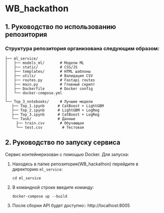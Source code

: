 # WB_hackathon

## 1. Руководство по использованию репозитория

### Структура репозитория организована следующим образом:

```
├── ml_service/
│   ├── models_ml/       # Модели ML
│   ├── static/          # CSS/JS
│   ├── templates/       # HTML шаблоны
│   ├── utils/           # Валидация CSV
│   ├── routes.py        # Fastapi routes
│   ├── main.py          # Главный скрипт
│   ├── Dockerfile       # Docker config
│   └── docker-compose.yml
│
└── Top_3_notebooks/     # Лучшие модели
   ├── Top_1.ipynb      # CatBoost + LightGBM
   ├── Top_2.ipynb      # LightGBM + LogReg
   ├── Top_3.ipynb      # CatBoost + LogReg
   └── Task/            # Данные
     ├── train.csv       # Обучающая
     └── test.csv         # Тестовая
```
    
## 2. Руководство по запуску сервиса

Сервис контейнеризован с помощью Docker. Для запуска:

1. Находясь в папке репозитория(WB_hackathon) перейдите в директорию `ml_service`:
   ```pwsh
   cd ml_service
2. В командной строке введите команду:
   ```pwsh
   docker-compose up --build
3. После сборки API будет доступно::
   http://localhost:8005
